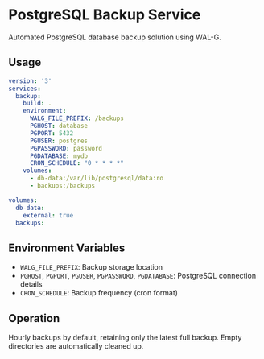 # PostgreSQL Backup Service

Automated PostgreSQL database backup solution using WAL-G.

## Usage

```yaml
version: '3'
services:
  backup:
    build: .
    environment:
      WALG_FILE_PREFIX: /backups
      PGHOST: database
      PGPORT: 5432
      PGUSER: postgres
      PGPASSWORD: password
      PGDATABASE: mydb
      CRON_SCHEDULE: "0 * * * *"
    volumes:
      - db-data:/var/lib/postgresql/data:ro
      - backups:/backups

volumes:
  db-data:
    external: true
  backups:
```

## Environment Variables

- `WALG_FILE_PREFIX`: Backup storage location
- `PGHOST`, `PGPORT`, `PGUSER`, `PGPASSWORD`, `PGDATABASE`: PostgreSQL connection details
- `CRON_SCHEDULE`: Backup frequency (cron format)

## Operation

Hourly backups by default, retaining only the latest full backup.
Empty directories are automatically cleaned up.
